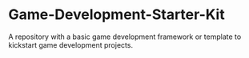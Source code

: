 # Game-Development-Starter-Kit
A repository with a basic game development framework or template to kickstart game development projects.
